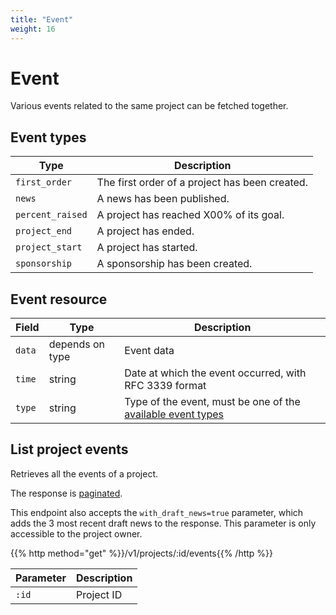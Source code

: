 ```yaml
---
title: "Event"
weight: 16
---
```


# Event

Various events related to the same project can be fetched together.

## Event types

| Type             | Description                                    |
| ---------------- | ---------------------------------------------- |
| `first_order`    | The first order of a project has been created. |
| `news`           | A news has been published.                     |
| `percent_raised` | A project has reached X00% of its goal.        |
| `project_end`    | A project has ended.                           |
| `project_start`  | A project has started.                         |
| `sponsorship`    | A sponsorship has been created.                |

## Event resource

| Field  | Type            | Description                                                                 |
| ------ | --------------- | --------------------------------------------------------------------------- |
| `data` | depends on type | Event data                                                                  |
| `time` | string          | Date at which the event occurred, with RFC 3339 format                      |
| `type` | string          | Type of the event, must be one of the [available event types](#event-types) |

## List project events

Retrieves all the events of a project.

The response is [paginated](#pagination).

This endpoint also accepts the `with_draft_news=true` parameter, which adds the 3 most recent draft news to the response. This parameter is only accessible to the project owner.

{{% http method="get" %}}/v1/projects/:id/events{{% /http %}}

| Parameter | Description |
| --------- | ----------- |
| `:id`     | Project ID  |
